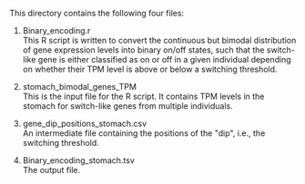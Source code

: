 This directory contains the following four files:

1) Binary_encoding.r  
 This R script is written to convert the continuous but bimodal distribution of gene expression levels into binary on/off states, such that the switch-like gene is
either classified as on or off in a given individual depending on whether their TPM level is above or below a switching threshold.

3) stomach_bimodal_genes_TPM  
 This is the input file for the R script. It contains TPM levels in the stomach for switch-like genes from multiple individuals.

4) gene_dip_positions_stomach.csv  
 An intermediate file containing the positions of the "dip", i.e., the switching threshold.

5) Binary_encoding_stomach.tsv  
   The output file.
